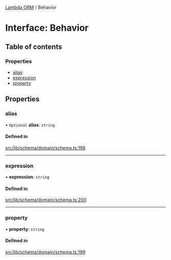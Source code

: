 [Lambda ORM](../README.md) / Behavior

# Interface: Behavior

## Table of contents

### Properties

- [alias](Behavior.md#alias)
- [expression](Behavior.md#expression)
- [property](Behavior.md#property)

## Properties

### alias

• `Optional` **alias**: `string`

#### Defined in

[src/lib/schema/domain/schema.ts:198](https://github.com/FlavioLionelRita/lambdaorm/blob/3a7cdffc/src/lib/schema/domain/schema.ts#L198)

___

### expression

• **expression**: `string`

#### Defined in

[src/lib/schema/domain/schema.ts:200](https://github.com/FlavioLionelRita/lambdaorm/blob/3a7cdffc/src/lib/schema/domain/schema.ts#L200)

___

### property

• **property**: `string`

#### Defined in

[src/lib/schema/domain/schema.ts:199](https://github.com/FlavioLionelRita/lambdaorm/blob/3a7cdffc/src/lib/schema/domain/schema.ts#L199)
